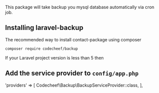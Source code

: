 This package will take backup you mysql database automatically via cron job.

## Installing laravel-backup

The recommended way to install contact-package using composer

    composer require codecheef/backup

If your Laravel project version is less than 5 then 
## Add the service provider to `config/app.php`

'providers' => [
    Codecheef\Backup\BackupServiceProvider::class,
],